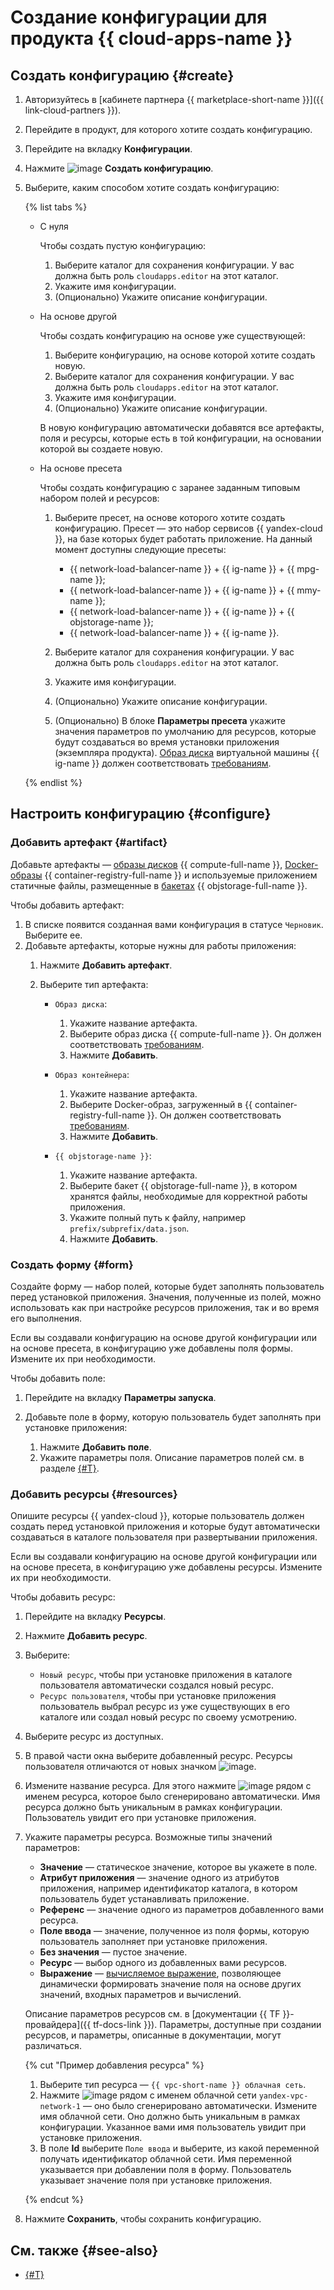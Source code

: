# Создание конфигурации для продукта {{ cloud-apps-name }}

## Создать конфигурацию {#create}

1. Авторизуйтесь в [кабинете партнера {{ marketplace-short-name }}]({{ link-cloud-partners }}).
1. Перейдите в продукт, для которого хотите создать конфигурацию.
1. Перейдите на вкладку **Конфигурации**.
1. Нажмите ![image](../../_assets/console-icons/plus.svg) **Создать конфигурацию**.
1. Выберите, каким способом хотите создать конфигурацию:

    {% list tabs %}

    - С нуля

        Чтобы создать пустую конфигурацию:

        1. Выберите каталог для сохранения конфигурации. У вас должна быть роль `cloudapps.editor` на этот каталог.
        1. Укажите имя конфигурации.
        1. (Опционально) Укажите описание конфигурации.

    - На основе другой

        Чтобы создать конфигурацию на основе уже существующей:

        1. Выберите конфигурацию, на основе которой хотите создать новую.
        1. Выберите каталог для сохранения конфигурации. У вас должна быть роль `cloudapps.editor` на этот каталог.
        1. Укажите имя конфигурации.
        1. (Опционально) Укажите описание конфигурации.

        В новую конфигурацию автоматически добавятся все артефакты, поля и ресурсы, которые есть в той конфигурации, на основании которой вы создаете новую.

    - На основе пресета

        Чтобы создать конфигурацию с заранее заданным типовым набором полей и ресурсов:

        1. Выберите пресет, на основе которого хотите создать конфигурацию. Пресет — это набор сервисов {{ yandex-cloud }}, на базе которых будет работать приложение. На данный момент доступны следующие пресеты:
            
            * {{ network-load-balancer-name }} + {{ ig-name }} + {{ mpg-name }};
            * {{ network-load-balancer-name }} + {{ ig-name }} + {{ mmy-name }};
            * {{ network-load-balancer-name }} + {{ ig-name }} + {{ objstorage-name }};
            * {{ network-load-balancer-name }} + {{ ig-name }}.
            
        1. Выберите каталог для сохранения конфигурации. У вас должна быть роль `cloudapps.editor` на этот каталог.
        1. Укажите имя конфигурации.
        1. (Опционально) Укажите описание конфигурации.
        1. (Опционально) В блоке **Параметры пресета** укажите значения параметров по умолчанию для ресурсов, которые будут создаваться во время установки приложения (экземпляра продукта). [Образ диска](../../compute/concepts/image.md) виртуальной машины {{ ig-name }} должен соответствовать [требованиям](create-image.md).

    {% endlist %}

## Настроить конфигурацию {#configure}

### Добавить артефакт {#artifact}

Добавьте артефакты — [образы дисков](../../compute/concepts/image.md) {{ compute-full-name }}, [Docker-образы](../../container-registry/concepts/docker-image.md) {{ container-registry-full-name }} и используемые приложением статичные файлы, размещенные в [бакетах](../../storage/concepts/bucket.md) {{ objstorage-full-name }}.

Чтобы добавить артефакт:

1. В списке появится созданная вами конфигурация в статусе `Черновик`. Выберите ее.
1. Добавьте артефакты, которые нужны для работы приложения:
    1. Нажмите **Добавить артефакт**.
    1. Выберите тип артефакта:

        * `Образ диска`:

            1. Укажите название артефакта.
            1. Выберите образ диска {{ compute-full-name }}. Он должен соответствовать [требованиям](create-image.md).
            1. Нажмите **Добавить**.

        * `Образ контейнера`:

            1. Укажите название артефакта.
            1. Выберите Docker-образ, загруженный в {{ container-registry-full-name }}. Он должен соответствовать [требованиям](create-container.md).
            1. Нажмите **Добавить**.

        * `{{ objstorage-name }}`:

            1. Укажите название артефакта.
            1. Выберите бакет {{ objstorage-full-name }}, в котором хранятся файлы, необходимые для корректной работы приложения.
            1. Укажите полный путь к файлу, например `prefix/subprefix/data.json`.
            1. Нажмите **Добавить**.


### Создать форму {#form}

Создайте форму — набор полей, которые будет заполнять пользователь перед установкой приложения. Значения, полученные из полей, можно использовать как при настройке ресурсов приложения, так и во время его выполнения.

Если вы создавали конфигурацию на основе другой конфигурации или на основе пресета, в конфигурацию уже добавлены поля формы. Измените их при необходимости.

Чтобы добавить поле:

1. Перейдите на вкладку **Параметры запуска**.
1. Добавьте поле в форму, которую пользователь будет заполнять при установке приложения:

    1. Нажмите **Добавить поле**.
    1. Укажите параметры поля. Описание параметров полей см. в разделе [{#T}](../concepts/form-fields-ref.md).

### Добавить ресурсы {#resources}

Опишите ресурсы {{ yandex-cloud }}, которые пользователь должен создать перед установкой приложения и которые будут автоматически создаваться в каталоге пользователя при развертывании приложения.

Если вы создавали конфигурацию на основе другой конфигурации или на основе пресета, в конфигурацию уже добавлены ресурсы. Измените их при необходимости.

Чтобы добавить ресурс:

1. Перейдите на вкладку **Ресурсы**.
1. Нажмите **Добавить ресурс**.
1. Выберите:
    * `Новый ресурс`, чтобы при установке приложения в каталоге пользователя автоматически создался новый ресурс.
    * `Ресурс пользователя`, чтобы при установке приложения пользователь выбрал ресурс из уже существующих в его каталоге или создал новый ресурс по своему усмотрению.
1. Выберите ресурс из доступных.
1. В правой части окна выберите добавленный ресурс. Ресурсы пользователя отличаются от новых значком ![image](../../_assets/console-icons/person-magnifier.svg).
1. Измените название ресурса. Для этого нажмите ![image](../../_assets/console-icons/pencil.svg) рядом с именем ресурса, которое было сгенерировано автоматически. Имя ресурса должно быть уникальным в рамках конфигурации. Пользователь увидит его при установке приложения.
1. Укажите параметры ресурса. Возможные типы значений параметров:

    * **Значение** — статическое значение, которое вы укажете в поле.
    * **Атрибут приложения** — значение одного из атрибутов приложения, например идентификатор каталога, в котором пользователь будет устанавливать приложение.
    * **Референс** — значение одного из параметров добавленного вами ресурса.
    * **Поле ввода** — значение, полученное из поля формы, которую пользователь заполняет при установке приложения.
    * **Без значения** — пустое значение.
    * **Ресурс** — выбор одного из добавленных вами ресурсов.
    * **Выражение** — [вычисляемое выражение](../concepts/expressions.md), позволяющее динамически формировать значение поля на основе других значений, входных параметров и вычислений.

    Описание параметров ресурсов см. в [документации {{ TF }}-провайдера]({{ tf-docs-link }}). Параметры, доступные при создании ресурсов, и параметры, описанные в документации, могут различаться.

    {% cut "Пример добавления ресурса" %}

    1. Выберите тип ресурса — `{{ vpc-short-name }} облачная сеть`.
    1. Нажмите ![image](../../_assets/console-icons/pencil.svg) рядом с именем облачной сети `yandex-vpc-network-1` — оно было сгенерировано автоматически. Измените имя облачной сети. Оно должно быть уникальным в рамках конфигурации. Указанное вами имя пользователь увидит при установке приложения.
    1. В поле **Id** выберите `Поле ввода` и выберите, из какой переменной получать идентификатор облачной сети. Имя переменной указывается при добавлении поля в форму. Пользователь указывает значение поля при установке приложения.

    {% endcut %}

1. Нажмите **Сохранить**, чтобы сохранить конфигурацию.

## См. также {#see-also}

* [{#T}](../tutorials/demo-cloud-apps.md)

